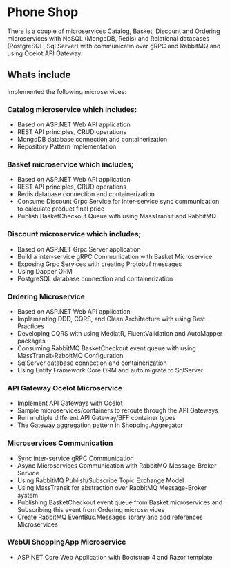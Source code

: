 # Phone Shop 
There is a couple of microservices  Catalog, Basket, Discount and Ordering microservices with NoSQL (MongoDB, Redis) and Relational databases (PostgreSQL, Sql Server) with communicatin over gRPC and RabbitMQ and using Ocelot API Gateway.


## Whats include
Implemented the following microservices:

### Catalog microservice which includes:
- Based on ASP.NET Web API application
- REST API principles, CRUD operations
- MongoDB database connection and containerization
- Repository Pattern Implementation

### Basket microservice which includes;
- Based on ASP.NET Web API application
- REST API principles, CRUD operations
- Redis database connection and containerization
- Consume Discount Grpc Service for inter-service sync communication to calculate product final price
- Publish BasketCheckout Queue with using MassTransit and RabbitMQ

### Discount microservice which includes;
- Based on ASP.NET Grpc Server application
- Build a inter-service gRPC Communication with Basket Microservice
- Exposing Grpc Services with creating Protobuf messages
- Using Dapper ORM 
- PostgreSQL database connection and containerization

### Ordering Microservice
- Based on ASP.NET Web API application
- Implementing DDD, CQRS, and Clean Architecture with using Best Practices
- Developing CQRS with using MediatR, FluentValidation and AutoMapper packages
- Consuming RabbitMQ BasketCheckout event queue with using MassTransit-RabbitMQ Configuration
- SqlServer database connection and containerization
- Using Entity Framework Core ORM and auto migrate to SqlServer

### API Gateway Ocelot Microservice
- Implement API Gateways with Ocelot
- Sample microservices/containers to reroute through the API Gateways
- Run multiple different API Gateway/BFF container types
- The Gateway aggregation pattern in Shopping.Aggregator

### Microservices Communication
- Sync inter-service gRPC Communication
- Async Microservices Communication with RabbitMQ Message-Broker Service
- Using RabbitMQ Publish/Subscribe Topic Exchange Model
- Using MassTransit for abstraction over RabbitMQ Message-Broker system
- Publishing BasketCheckout event queue from Basket microservices and Subscribing this event from Ordering microservices
- Create RabbitMQ EventBus.Messages library and add references Microservices

### WebUI ShoppingApp Microservice
- ASP.NET Core Web Application with Bootstrap 4 and Razor template
